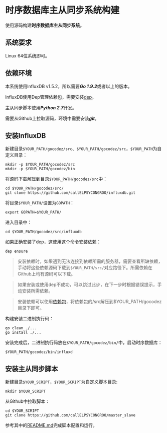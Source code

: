 时序数据库主从同步系统构建
========================

使用源码构建**时序数据库主从同步系统**。


系统要求
--------

Linux 64位系统即可。


依赖环境
--------

本系统使用InfluxDB v1.5.2，所以需要***Go 1.9.2***或者以上的版本。

InfluxDB使用Dep管理依赖包，需要安装[dep](https://github.com/golang/dep)。

主从同步脚本使用***Python 2.7***开发。

需要从Github上拉取源码，环境中需要安装***git***。


安装InfluxDB
------------

新建目录`$YOUR_PATH/gocodez/src`、`$YOUR_PATH/gocodez/src`，`$YOUR_PATH`为自定义目录：
```
mkdir -p $YOUR_PATH/gocodez/src
mkdir -p $YOUR_PATH/gocodez/bin
```

将源码下载解压到目录`$YOUR_PATH/gocodez/src`中：
```
cd $YOUR_PATH/gocodez/src/
git clone https://github.com/callELPSYCONGROO/influxdb.git
```

将目录`$YOUR_PATH/`设置为`GOPATH`：
```
export GOPATH=$YOUR_PATH/
```

进入目录中：
```
cd $YOUR_PATH/gocodez/src/influxdb
```

如果正确安装了dep，这使用这个命令安装依赖：
```
dep ensure
```

> 安装依赖时，如果遇到无法连接到依赖所需的服务器，需要查看所缺依赖，手动将这些依赖源码下载到`$YOUR_PATH/src/`对应路径下。所需依赖在Github上均有源码可以下载。

> 如果安装或使用dep不成功，可以跳过此步，在下一步时根据错误提示，手动安装所需依赖。

> 安装依赖可以使用[依赖包](https://pan.baidu.com/s/1SAt_Iwdke7ggEHCHMTpljg)，将依赖包的/src解压到$YOUR_PATH/gocodez目录下即可。

构建安装二进制执行码：
```
go clean ./...
go install ./...
```

安装完成后，二进制执行码放在`$YOUR_PATH/gocodez/bin/`中，启动时序数据库：
```
$YOUR_PATH/gocodez/bin/influxd
```

安装主从同步脚本
----------------

新建目录`$YOUR_SCRIPT`，`$YOUR_SCRIPT`为自定义脚本目录:
```
mkdir $YOUR_SCRIPT
```

从Github中拉取脚本：
```
cd $YOUR_SCRIPT
git clone https://github.com/callELPSYCONGROO/master_slave
```

参考其中的[README.md](https://github.com/callELPSYCONGROO/influxdb_sync/blob/master/README.md)完成脚本配置和运行。
